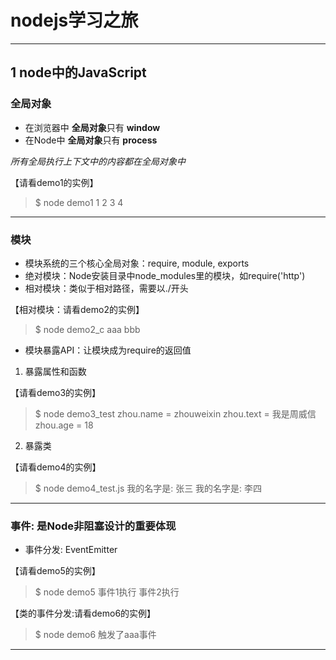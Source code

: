 # nodejs学习之旅
---

## 1 node中的JavaScript

### 全局对象

- 在浏览器中 **全局对象**只有 **window**
- 在Node中 **全局对象**只有 **process**

*所有全局执行上下文中的内容都在全局对象中*

【请看demo1的实例】

>$ node demo1
1
2
3
4

---

### 模块

- 模块系统的三个核心全局对象：require, module, exports
- 绝对模块：Node安装目录中node_modules里的模块，如require('http')
- 相对模块：类似于相对路径，需要以./开头

【相对模块：请看demo2的实例】

>$ node demo2_c
aaa
bbb

- 模块暴露API：让模块成为require的返回值

1. 暴露属性和函数

【请看demo3的实例】

>$ node demo3_test
zhou.name = zhouweixin
zhou.text = 我是周威信
zhou.age = 18

2. 暴露类

【请看demo4的实例】

>$ node demo4_test.js
我的名字是: 张三
我的名字是: 李四
---

### 事件: 是Node非阻塞设计的重要体现

- 事件分发: EventEmitter

【请看demo5的实例】

>$ node demo5
事件1执行
事件2执行

【类的事件分发:请看demo6的实例】

>$ node demo6
触发了aaa事件
---










